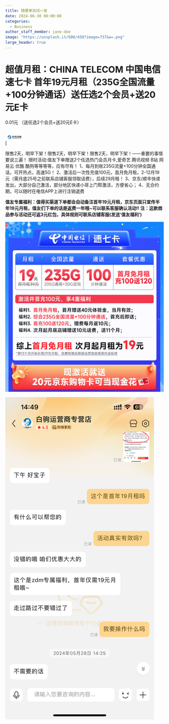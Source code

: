 ```yaml
---
title: 随便来测试一发
date: 2024-06-30 00:00:00
categories:
  - Business
author_staff_member: jane-doe
image: "https://unsplash.it/600/450?image=737&a=.png"
large_header: true
---
```


# 超值月租：CHINA TELECOM 中国电信 速七卡 首年19元月租（235G全国流量+100分钟通话）送任选2个会员+送20元E卡

0.01元 （送任选2个会员+送20元E卡）

[![头像](../images/2024-06-30-test-post.assets/648aaec905a061827-small.jpg)

限售2天，明早下架！限售2天，明早下架！限售2天，明早下架！——重要的事情要说三遍！
限时活动:值友下单赠送2个任选热门会员月卡,爱奇艺 腾讯视频 B站 网易云 优酷  酷狗等等等等，应有尽有！
1、每月到账235G流量+100分钟全国通话，可开热点，高速5G！
2、激活后一次性充值100元，首月免月租，2-12月19元（需月底25号之前联系店铺客服领取话费），后续29月租！
3、京东/顺丰快递发出，大部分自己激活，部分地区快递小哥上门帮激活，方便省心；
4、无合约期，可以随时在电信APP上进行注销退费


**值友专属福利：值得买渠道下单都会自动备注首年19元月租，京东页面只宣传半年19元月租，值友们下单的话是返费一年哦~可以联系客服确认活动!!
注：这款商品参与活动还可返3元红包，具体规则可联系店铺客服(发送‘值友福利’)**

![CHINA TELECOM 中国电信 速七卡 首年19元月租（235G全国流量+100分钟通话）送任选2个会员+送20元E卡](../images/2024-06-30-test-post.assets/6680d0c39e3b64068.jpg_e600.jpg)

![CHINA TELECOM 中国电信 速七卡 首年19元月租（235G全国流量+100分钟通话）送任选2个会员+送20元E卡](../images/2024-06-30-test-post.assets/6680d0c399c294068.png_e600.jpg)

